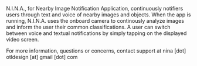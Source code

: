 N.I.N.A., for Nearby Image Notification Application, continuously notifiers users through text and voice of nearby images and objects. When the app is running, N.I.N.A. uses the onboard camera to continously analyze images and inform the user their common classifications. A user can switch between voice and textual notifications by simply tapping on the displayed video screen.

For more information, questions or concerns, contact support at nina [dot] otldesign [at] gmail [dot] com
